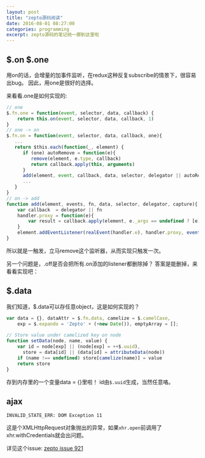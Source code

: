 ```yaml
---
layout: post
title: "zepto源码阅读"
date: 2016-08-01 08:27:00
categories: programming
excerpt: zepto源码的笔记统一挪到这里啦
---
```


## $.on $.one

用on的话，会增量的加事件监听，在redux这种反复subscribe的情景下，很容易出bug。
因此，用one是很好的选择。

来看看.one是如何实现的:

```javascript
// one
$.fn.one = function(event, selector, data, callback) {
    return this.on(event, selector, data, callback, 1)
}
// one -> on
$.fn.on = function(event, selector, data, callback, one){
   ...
   return $this.each(function(_, element) {
      if (one) autoRemove = function(e){
         remove(element, e.type, callback)
         return callback.apply(this, arguments)
      }
      add(element, event, callback, data, selector, delegator || autoRemove)
      ...
   }
}
// on -> add
function add(element, events, fn, data, selector, delegator, capture){
    var callback  = delegator || fn
    handler.proxy = function(e){
        var result = callback.apply(element, e._args == undefined ? [e] : [e].concat(e._args))
    }
    element.addEventListener(realEvent(handler.e), handler.proxy, eventCapture(handler, capture))
}
```

所以就是一触发，立马remove这个监听器，从而实现只触发一次。


另一个问题是，.off是否会把所有.on添加的listener都删除掉？
答案是能删掉，来看看实现吧：


## $.data

我们知道，$.data可以存任意object，这是如何实现的？

```javascript
var data = {}, dataAttr = $.fn.data, camelize = $.camelCase,
    exp = $.expando = 'Zepto' + (+new Date()), emptyArray = [];
  
// Store value under camelized key on node
function setData(node, name, value) {
    var id = node[exp] || (node[exp] = ++$.uuid),
      store = data[id] || (data[id] = attributeData(node))
    if (name !== undefined) store[camelize(name)] = value
    return store
}
```

存到内存里的一个变量data = {}里啦！ id由`$.uuid`生成，当然任意咯。

## ajax

`INVALID_STATE_ERR: DOM Exception 11`

这是个XMLHttpRequest对象抛出的异常，如果`xhr.open`前调用了xhr.withCredentials就会出问题。

详见这个issue: [zepto issue 921](https://github.com/madrobby/zepto/issues/921)